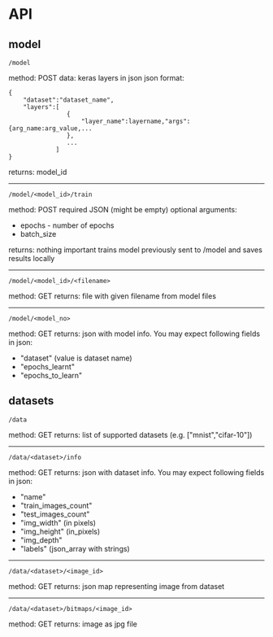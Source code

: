 # API
  ## model
    /model
  method: POST
  data: keras layers in json
  json format: 
```
{
    "dataset":"dataset_name",
    "layers":[
                {
                    "layer_name":layername,"args":{arg_name:arg_value,...
                },
                ...
             ]
}
```
 returns: model_id
___
    /model/<model_id>/train
    
method: POST
required JSON (might be empty)
optional arguments:
   - epochs - number of epochs
   - batch_size
   
returns: nothing important
trains model previously sent to /model and saves results locally
___
  
    /model/<model_id>/<filename>
    
  method: GET
  returns: file with given filename from model files

___
    /model/<model_no>
  method: GET
  returns: json with model info. You may expect following fields in json:
  - "dataset"  (value is dataset name)
  - "epochs_learnt"
  - "epochs_to_learn"

  ## datasets
  
    /data
    
  method: GET
  returns: list of supported datasets (e.g. \["mnist","cifar-10"]) 
___
    /data/<dataset>/info
  method: GET
  returns: json with dataset info. You may expect following fields in json:
 - "name"
 - "train_images_count"
 - "test_images_count"
 - "img_width" (in pixels)
 - "img_height" (in_pixels)
 - "img_depth"
 - "labels" (json_array with strings)
  ___
    /data/<dataset>/<image_id>
  
  method: GET
  returns: json map representing image from dataset
  ___
    /data/<dataset>/bitmaps/<image_id>
    
  method: GET
  returns: image as jpg file